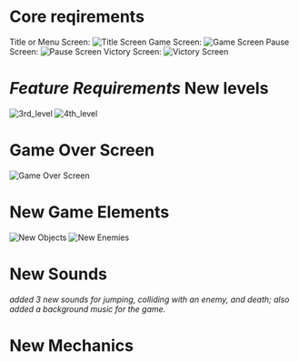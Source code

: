 Core reqirements
=================
Title or Menu Screen:
![Title Screen](https://imgur.com/9RIczSh.png)
Game Screen:
![Game Screen](https://imgur.com/QWfj19K.png)
Pause Screen:
![Pause Screen](https://imgur.com/PY2BjpO.png)
Victory Screen:
![Victory Screen](https://imgur.com/HtYM7bk.png)


*Feature Requirements*
New levels
=================
![3rd_level](https://imgur.com/IVv8IFF.png)
![4th_level](https://imgur.com/gbaz6bv.png)


Game Over Screen
=================
![Game Over Screen](https://imgur.com/shK77Ow.png)

New Game Elements
=================
![New Objects](https://imgur.com/Yy7IYgK.png)
![New Enemies](https://imgur.com/frjIpaB.png)

New Sounds
=================
*added 3 new sounds for 
jumping, 
colliding with an enemy, 
and death;
also added a background music for the game.*

New Mechanics
=================

